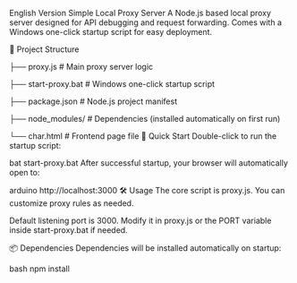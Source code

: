 English Version
Simple Local Proxy Server
A Node.js based local proxy server designed for API debugging and request forwarding. Comes with a Windows one-click startup script for easy deployment.

📁 Project Structure

├── proxy.js           # Main proxy server logic

├── start-proxy.bat    # Windows one-click startup script

├── package.json       # Node.js project manifest

├── node_modules/      # Dependencies (installed automatically on first run)

└── char.html          # Frontend page file
🚀 Quick Start
Double-click to run the startup script:

bat
start-proxy.bat
After successful startup, your browser will automatically open to:

arduino
http://localhost:3000
🛠 Usage
The core script is proxy.js. You can customize proxy rules as needed.

Default listening port is 3000. Modify it in proxy.js or the PORT variable inside start-proxy.bat if needed.

📦 Dependencies
Dependencies will be installed automatically on startup:

bash
npm install
